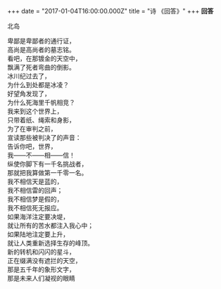 +++
date = "2017-01-04T16:00:00.000Z"
title = "诗 《回答》"
+++
**回答**

北岛

  
卑鄙是卑鄙者的通行证，  
高尚是高尚者的墓志铭。  
看吧，在那镀金的天空中，  
飘满了死者弯曲的倒影。  
冰川纪过去了，  
为什么到处都是冰凌？  
好望角发现了，  
为什么死海里千帆相竞？  
我来到这个世界上，  
只带着纸、绳索和身影，  
为了在审判之前，  
宣读那些被判决了的声音：  
告诉你吧，世界，  
我——不——相——信！  
纵使你脚下有一千名挑战者，  
那就把我算做第一千零一名。  
我不相信天是蓝的，  
我不相信雷的回声；  
我不相信梦是假的，  
我不相信死无报应。  
如果海洋注定要决堤，  
就让所有的苦水都注入我心中；  
如果陆地注定要上升，  
就让人类重新选择生存的峰顶。  
新的转机和闪闪的星斗，  
正在缀满没有遮拦的天空，  
那是五千年的象形文字，  
那是未来人们凝视的眼睛